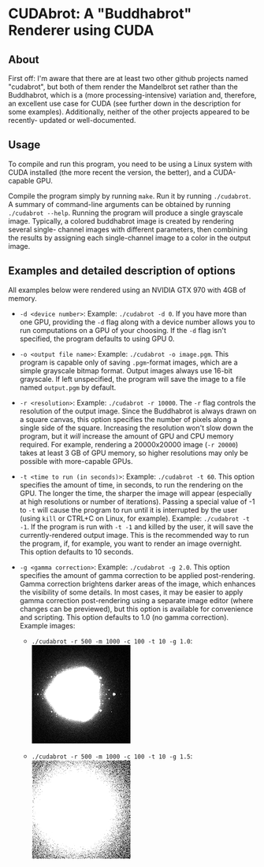 CUDAbrot: A "Buddhabrot" Renderer using CUDA
============================================

About
-----

First off: I'm aware that there are at least two other github projects named
"cudabrot", but both of them render the Mandelbrot set rather than the
Buddhabrot, which is a (more processing-intensive) variation and, therefore, an
excellent use case for CUDA (see further down in the description for some
examples). Additionally, neither of the other projects appeared to be recently-
updated or well-documented.

Usage
-----

To compile and run this program, you need to be using a Linux system with CUDA
installed (the more recent the version, the better), and a CUDA-capable GPU.

Compile the program simply by running `make`. Run it by running `./cudabrot`.
A summary of command-line arguments can be obtained by running
`./cudabrot --help`. Running the program will produce a single grayscale image.
Typically, a colored buddhabrot image is created by rendering several single-
channel images with different parameters, then combining the results by
assigning each single-channel image to a color in the output image.

Examples and detailed description of options
--------------------------------------------

All examples below were rendered using an NVIDIA GTX 970 with 4GB of memory.

 - `-d <device number>`: Example: `./cudabrot -d 0`. If you have more than one
   GPU, providing the `-d` flag along with a device number allows you to run
   computations on a GPU of your choosing. If the `-d` flag isn't specified,
   the program defaults to using GPU 0.

 - `-o <output file name>`: Example: `./cudabrot -o image.pgm`. This program is
   capable only of saving `.pgm`-format images, which are a simple grayscale
   bitmap format. Output images always use 16-bit grayscale. If left
   unspecified, the program will save the image to a file named `output.pgm` by
   default.

 - `-r <resolution>`: Example: `./cudabrot -r 10000`. The `-r` flag controls
   the resolution of the output image. Since the Buddhabrot is always drawn on
   a square canvas, this option specifies the number of pixels along a single
   side of the square. Increasing the resolution won't slow down the program,
   but it *will* increase the amount of GPU and CPU memory required. For
   example, rendering a 20000x20000 image (`-r 20000`) takes at least 3 GB of
   GPU memory, so higher resolutions may only be possible with more-capable
   GPUs.

 - `-t <time to run (in seconds)>`: Example: `./cudabrot -t 60`. This option
   specifies the amount of time, in seconds, to run the rendering on the GPU.
   The longer the time, the sharper the image will appear (especially at high
   resolutions or number of iterations). Passing a special value of -1 to `-t`
   will cause the program to run until it is interrupted by the user (using
   `kill` or CTRL+C on Linux, for example). Example: `./cudabrot -t -1`. If the
   program is run with `-t -1` and killed by the user, it will save the
   currently-rendered output image. This is the recommended way to run the
   program, if, for example, you want to render an image overnight. This option
   defaults to 10 seconds.

 - `-g <gamma correction>`: Example: `./cudabrot -g 2.0`. This option specifies
   the amount of gamma correction to be applied post-rendering. Gamma
   correction brightens darker areas of the image, which enhances the
   visibility of some details. In most cases, it may be easier to apply gamma
   correction post-rendering using a separate image editor (where changes can
   be previewed), but this option is available for convenience and scripting.
   This option defaults to 1.0 (no gamma correction).
   Example images:

    - `./cudabrot -r 500 -m 1000 -c 100 -t 10 -g 1.0`:<br />
      ![No gamma correction](examples/gamma_1_0.png)

    - `./cudabrot -r 500 -m 1000 -c 100 -t 10 -g 1.5`:<br />
      ![1.5 Gamma](examples/gamma_1_5.png)

